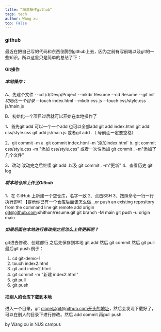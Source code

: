 ```yaml
---
title: “简单操作github”
tags: tech
author: Wang xu
top: False
---
```


### github

最近在把自己写的代码和东西倒腾到github上去，因为之前有写前端以及git的一些知识，所以这里只是简单的总结了下：

#### Git操作

##### 本地操作：
A、先建个文件
--cd /d/Devp/Project
--mkdir Resume
--cd Resume
--git init     *初始化一个目录*
--touch index.html
--mkdir css js
--touch css/style.css js/main.js

B、初始化一个项目过后就可以开始在本地操作了

1、首先git add 可以一个一个add 也可以全部add
git add index.html
git add css/style.css
git add js/main.js
或者git add .（.号前面一定要空格）

2、git commit -m
a.	git commit index.html -m '添加index.html'
b.	git commit css/style.css -m "添加 css/style.css"
或者一次性添加
git commit . -m"添加了几个文件"

3、改动
改动完之后继续 git add .以及 git commit . -m"更新"
4、查看历史 git log

##### 将本地仓库上传至Github
1、在 GitHub 上新建一个空仓库，名字一致
2、点击SSH
3、按照命令一行一行执行即可
【提示你已有一个仓库后面该怎么做…or push an existing repository from the command line
git remote add origin git@github.com:shithon/resume.git
git branch -M main
git push -u origin main

##### 如果后面在本地进行修改完之后怎么上传更新呢？
git进去修改、创建都行
之后先保存到本地 git add 然后 git commit 然后 git pull 最后git push
例子：
1.	cd git-demo-1
2.	touch index2.html
3.	git add index2.html
4.	git commit -m "新建 index2.html"
5.	git pull
6.	git push

#### 把别人的仓库下载到本地
进入一个目录，git clone以git@github.com开头的地址，然后会发现下载好了，可以在别人的目录下进行修改。然后 add commit 再pull push.

by Wang xu in NUS campus
